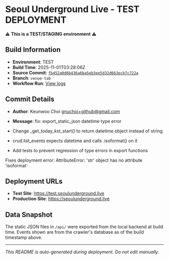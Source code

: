 # Seoul Underground Live - TEST DEPLOYMENT

⚠️ **This is a TEST/STAGING environment** ⚠️

## Build Information

- **Environment**: TEST
- **Build Time**: 2025-11-01T03:28:06Z
- **Source Commit**: [`fb452a0d6b436a6ba5eb3ee5d32d663ecb7c722a`](https://github.com/keunwoochoi/seoulunderground.live/commit/fb452a0d6b436a6ba5eb3ee5d32d663ecb7c722a)
- **Branch**: `venue-tab`
- **Workflow Run**: [View logs](https://github.com/keunwoochoi/seoulunderground.live/actions/runs/18990037871)

## Commit Details

- **Author**: Keunwoo Choi <gnuchoi+github@gmail.com>
- **Message**: fix: export_static_json datetime type error

- Change _get_today_kst_start() to return datetime object instead of string
- crud.list_events expects datetime and calls .isoformat() on it
- Add tests to prevent regression of type errors in export functions

Fixes deployment error:
  AttributeError: 'str' object has no attribute 'isoformat'

## Deployment URLs

- **Test Site**: https://test.seoulunderground.live
- **Production Site**: https://seoulunderground.live

## Data Snapshot

The static JSON files in `/api/` were exported from the local backend at build time.
Events shown are from the crawler's database as of the build timestamp above.

---

*This README is auto-generated during deployment. Do not edit manually.*
